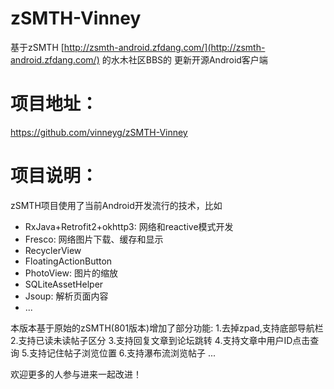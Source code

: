 # zSMTH-Vinney

基于zSMTH [http://zsmth-android.zfdang.com/](http://zsmth-android.zfdang.com/) 的水木社区BBS的
更新开源Android客户端


# 项目地址：
https://github.com/vinneyg/zSMTH-Vinney



# 项目说明：


zSMTH项目使用了当前Android开发流行的技术，比如

* RxJava+Retrofit2+okhttp3: 网络和reactive模式开发
* Fresco: 网络图片下载、缓存和显示
* RecyclerView
* FloatingActionButton
* PhotoView: 图片的缩放
* SQLiteAssetHelper
* Jsoup: 解析页面内容
* ...

本版本基于原始的zSMTH(801版本)增加了部分功能:
1.去掉zpad,支持底部导航栏
2.支持已读未读帖子区分
3.支持回复文章到论坛跳转
4.支持文章中用户ID点击查询
5.支持记住帖子浏览位置
6.支持瀑布流浏览帖子
...

欢迎更多的人参与进来一起改进！
